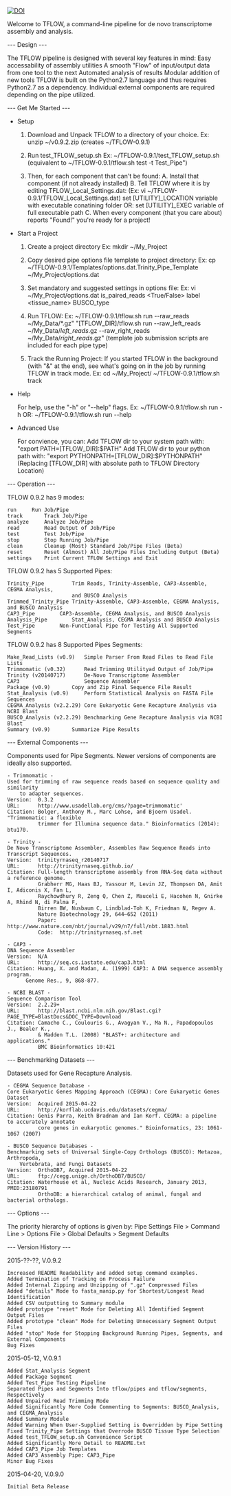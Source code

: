 [![DOI](https://zenodo.org/badge/DOI/10.5281/zenodo.3817475.svg)](https://doi.org/10.5281/zenodo.3817475)

Welcome to TFLOW, a command-line pipeline for de novo transcriptome assembly and analysis.

 --- Design ---
 
The TFLOW pipeline is designed with several key features in mind:
    Easy accessability of assembly utilities
    A smooth "Flow" of input/output data from one tool to the next
    Automated analysis of results
    Modular addition of new tools
    TFLOW is built on the Python2.7 language and thus requires Python2.7 as a dependency.
    Individual external components are required depending on the pipe utilized.


 --- Get Me Started ---

  - Setup
    1. Download and Unpack TFLOW to a directory of your choice.
        Ex: unzip ~/v0.9.2.zip (creates ~/TFLOW-0.9.1)
        
    2. Run test_TFLOW_setup.sh
        Ex: ~/TFLOW-0.9.1/test_TFLOW_setup.sh
            (equivalent to ~/TFLOW-0.9.1/tflow.sh test -t Test_Pipe")

    3. Then, for each component that can't be found:
        A. Install that component (if not already installed)
        B. Tell TFLOW where it is by editing TFLOW_Local_Settings.dat: 
           (Ex: vi ~/TFLOW-0.9.1/TFLOW_Local_Settings.dat)
               set [UTILITY]_LOCATION variable with executable conatining folder
           OR: set [UTILITY]_EXEC variable of full executable path
        C. When every component (that you care about) reports "Found!" you're ready for a project!

  - Start a Project
    1. Create a project directory
       Ex: mkdir ~/My_Project

    2. Copy desired pipe options file template to project directory:
       Ex: cp ~/TFLOW-0.9.1/Templates/options.dat.Trinity_Pipe_Template ~/My_Project/options.dat

    3. Set mandatory and suggested settings in options file:
       Ex: vi ~/My_Project/options.dat
           is_paired_reads <True/False>
           label           <tissue_name>
           BUSCO_type      <vertebrata>

    4. Run TFLOW:
        Ex: ~/TFLOW-0.9.1/tflow.sh run --raw_reads ~/My_Data/*.gz"
        "[TFLOW_DIR]/tflow.sh run --raw_left_reads ~/My_Data/*left_reads*.gz --raw_right_reads ~/My_Data/*right_reads*.gz"
    	    (template job submission scripts are included for each pipe type)
	 
    5. Track the Running Project:
        If you started TFLOW in the background (with "&" at the end),
            see what's going on in the job by running TFLOW in track mode.
            Ex:  cd ~/My_Project/
                 ~/TFLOW-0.9.1/tflow.sh track

  - Help

    For help, use the "-h" or "--help" flags.
        Ex: ~/TFLOW-0.9.1/tflow.sh run -h
        OR: ~/TFLOW-0.9.1/tflow.sh run --help


  - Advanced Use 
  
    For convience, you can:
        Add TFLOW dir to your system path with: "export PATH=[TFLOW_DIR]:$PATH"  
        Add TFLOW dir to your python path with: "export PYTHONPATH=[TFLOW_DIR]:$PYTHONPATH"
            (Replacing [TFLOW_DIR] with absolute path to TFLOW Directory Location)


 --- Operation ---
 
TFLOW 0.9.2 has 9 modes:

    run	    Run Job/Pipe
    track	    Track Job/Pipe
    analyze	    Analyze Job/Pipe
    read 	    Read Output of Job/Pipe
    test	    Test Job/Pipe
    stop	    Stop Running Job/Pipe
    clean	    Cleanup (Most) Standard Job/Pipe Files (Beta)
    reset	    Reset (Almost) All Job/Pipe Files Including Output (Beta)
    settings    Print Current TFLOW Settings and Exit

TFLOW 0.9.2 has 5 Supported Pipes:

    Trinity_Pipe         Trim Reads, Trinity-Assemble, CAP3-Assemble, CEGMA Analysis, 
                         and BUSCO Analysis
    Trimmed_Trinity_Pipe Trinity-Assemble, CAP3-Assemble, CEGMA Analysis, and BUSCO Analysis
    CAP3_Pipe	     CAP3-Assemble, CEGMA Analysis, and BUSCO Analysis
    Analysis_Pipe        Stat_Analysis, CEGMA Analysis and BUSCO Analysis
    Test_Pipe	     Non-Functional Pipe for Testing All Supported Segments

TFLOW 0.9.2 has 8 Supported Pipes Segments:

    Make_Read_Lists (v0.9)   Simple Parser From Read Files to Read File Lists
    Trimmomatic (v0.32)      Read Trimming Utilityad Output of Job/Pipe
    Trinity (v20140717)      De-Novo Transcriptome Assembler
    CAP3                     Sequence Assembler
    Package (v0.9)  	 Copy and Zip Final Sequence File Result
    Stat_Analysis (v0.9)     Perform Statistical Analysis on FASTA File Sequences
    CEGMA_Analysis (v2.2.29) Core Eukaryotic Gene Recapture Analysis via NCBI Blast
    BUSCO_Analysis (v2.2.29) Benchmarking Gene Recapture Analysis via NCBI Blast
    Summary (v0.9)  	 Summarize Pipe Results

 --- External Components ---
 
Components used for Pipe Segments. Newer versions of components are ideally also supported.

    - Trimmomatic -
    Used for trimming of raw sequence reads based on sequence quality and similarity
        to adapter sequences.
    Version:  0.3.2
    URL:      http://www.usadellab.org/cms/?page=trimmomatic'
    Citation: Bolger, Anthony M., Marc Lohse, and Bjoern Usadel. "Trimmomatic: a flexible 
              trimmer for Illumina sequence data." Bioinformatics (2014): btu170.

    - Trinity -
    De Novo Transcriptome Assembler, Assembles Raw Sequence Reads into Transcript Sequences.
    Version:  trinityrnaseq_r20140717
    URL:      http://trinityrnaseq.github.io/
    Citation: Full-length transcriptome assembly from RNA-Seq data without a reference genome.
              Grabherr MG, Haas BJ, Yassour M, Levin JZ, Thompson DA, Amit I, Adiconis X, Fan L,
	          Raychowdhury R, Zeng Q, Chen Z, Mauceli E, Hacohen N, Gnirke A, Rhind N, di Palma F,
	          Birren BW, Nusbaum C, Lindblad-Toh K, Friedman N, Regev A.
	          Nature Biotechnology 29, 644–652 (2011)
	          Paper: http://www.nature.com/nbt/journal/v29/n7/full/nbt.1883.html
	          Code:  http://trinityrnaseq.sf.net

    - CAP3 -
    DNA Sequence Assembler
    Version:  N/A
    URL:      http://seq.cs.iastate.edu/cap3.html
    Citation: Huang, X. and Madan, A. (1999) CAP3: A DNA sequence assembly program. 
    	  Genome Res., 9, 868-877.

    - NCBI BLAST -
    Sequence Comparison Tool
    Version:  2.2.29+
    URL:      http://blast.ncbi.nlm.nih.gov/Blast.cgi?PAGE_TYPE=BlastDocs&DOC_TYPE=Download
    Citation: Camacho C., Coulouris G., Avagyan V., Ma N., Papadopoulos J., Bealer K., 
              & Madden T.L. (2008) "BLAST+: architecture and applications." 
              BMC Bioinformatics 10:421


 --- Benchmarking Datasets ---
 
Datasets used for Gene Recapture Analysis.

    - CEGMA Sequence Database -
    Core Eukaryotic Genes Mapping Approach (CEGMA): Core Eukaryotic Genes Dataset
    Version:  Acquired 2015-04-22
    URL:      http://korflab.ucdavis.edu/datasets/cegma/
    Citation: Genis Parra, Keith Bradnam and Ian Korf. CEGMA: a pipeline to accurately annotate 
              core genes in eukaryotic genomes." Bioinformatics, 23: 1061-1067 (2007)

    - BUSCO Sequence Databases -
    Benchmarking sets of Universal Single-Copy Orthologs (BUSCO): Metazoa, Arthropoda, 
        Vertebrata, and Fungi Datasets
    Version:  OrthoDB7, Acquired 2015-04-22  
    URL:      ftp://cegg.unige.ch/OrthoDB7/BUSCO/
    Citation: Waterhouse et al, Nucleic Acids Research, January 2013, PMID:23180791
              OrthoDB: a hierarchical catalog of animal, fungal and bacterial orthologs.


 --- Options ---
 
The priority hierarchy of options is given by:
    Pipe Settings File > Command Line > Options File > Global Defaults > Segment Defaults  


--- Version History ---

2015-??-??, V.0.9.2

    Increased README Readability and added setup command examples.
    Added Termination of Tracking on Process Failure
    Added Internal Zipping and Unzipping of ".gz" Compressed Files
    Added "details" Mode to fasta_manip.py for Shortest/Longest Read Identification
    Added CSV outputting to Summary module
    Added prototype "reset" Mode for Deleting All Identified Segment Output Files
    Added prototype "clean" Mode for Deleting Unnecessary Segment Output Files
    Added "stop" Mode for Stopping Background Running Pipes, Segments, and External Components
    Bug Fixes

2015-05-12, V.0.9.1

    Added Stat_Analysis Segment
    Added Package Segment
    Added Test_Pipe Testing Pipeline
    Separated Pipes and Segments Into tflow/pipes and tflow/segments, Respectively
    Added Unpaired Read Trimming Mode
    Added Significantly More Code Commenting to Segments: BUSCO_Analysis, and CEGMA_Analysis
    Added Summary Module
    Added Warning When User-Supplied Setting is Overridden by Pipe Setting
    Fixed Trinity_Pipe Settings that Overrode BUSCO Tissue Type Selection
    Added test_TFLOW_setup.sh Convenience Script
    Added Significantly More Detail to README.txt
    Added CAP3_Pipe Job Templates
    Added CAP3 Assembly Pipe: CAP3_Pipe
    Minor Bug Fixes

2015-04-20, V.0.9.0

    Initial Beta Release
